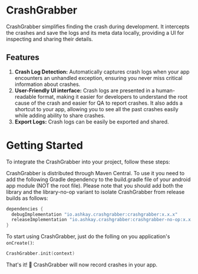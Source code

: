 # CrashGrabber

CrashGrabber simplifies finding the crash during development. It intercepts the crashes and save the logs and its meta data locally, providing a UI for inspecting and sharing their details.

## Features
1. **Crash Log Detection:** Automatically captures crash logs when your app encounters an unhandled exception, ensuring you never miss critical information about crashes.
2. **User-Friendly UI interface:**  Crash logs are presented in a human-readable format, making it easier for developers to understand the root cause of the crash and easier for QA to report crashes. It also adds a shortcut to your app, allowing you to see all the past crashes easily while adding ability to share crashes.
3. **Export Logs:** Crash logs can be easily be exported and shared.

# Getting Started
To integrate the CrashGrabber into your project, follow these steps:

CrashGrabber is distributed through Maven Central. To use it you need to add the following Gradle dependency to the build.gradle file of your android app module (NOT the root file).
Please note that you should add both the library and the library-no-op variant to isolate CrashGrabber from release builds as follows:

```gradle
dependencies {
  debugImplementation "io.ashkay.crashgrabber:crashgrabber:x.x.x"
  releaseImplementation "io.ashkay.crashgrabber:crashgrabber-no-op:x.x.x"
}
```

To start using CrashGrabber, just do the folling on you application's `onCreate()`:

```kotlin
CrashGrabber.init(context)
```

That's it! 🎉 CrashGrabber will now record crashes in your app.
